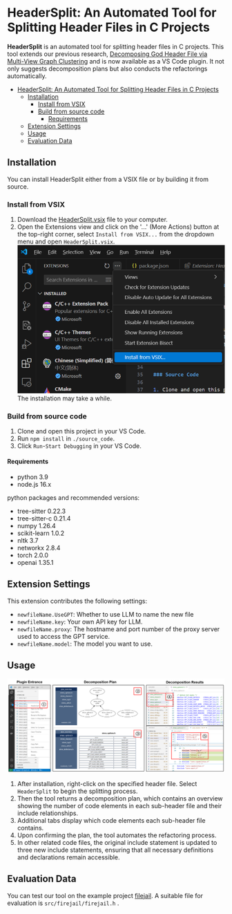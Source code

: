 # HeaderSplit: An Automated Tool for Splitting Header Files in C Projects

**HeaderSplit** is an automated tool for splitting header files in C projects. 
This tool extends our previous research,  [Decomposing God Header File via Multi-View Graph Clustering](https://arxiv.org/abs/2406.16487) and is now available as a VS Code plugin.
It not only suggests decomposition plans but also conducts the refactorings automatically. 

- [HeaderSplit: An Automated Tool for Splitting Header Files in C Projects](#headersplit-an-automated-tool-for-splitting-header-files-in-c-projects)
  - [Installation](#installation)
    - [Install from VSIX](#install-from-vsix)
    - [Build from source code](#build-from-source-code)
      - [Requirements](#requirements)
  - [Extension Settings](#extension-settings)
  - [Usage](#usage)
  - [Evaluation Data](#evaluation-data)


## Installation

You can install HeaderSplit either from a VSIX file or by building it from source.

### Install from VSIX

1. Download the [HeaderSplit.vsix](https://drive.google.com/file/d/1HNv6ltfeg0XeYS-Tfp_63h-4S0FwASWJ/view?usp=sharing) file to your computer.
2. Open the Extensions view and click on the '...' (More Actions) button at the top-right corner, select `Install from VSIX...` from the dropdown menu and open `HeaderSplit.vsix`.
 ![Step1](./source_code/intro.png)
The installation may take a while. 


### Build from source code

1. Clone and open this project in your VS Code.
2. Run `npm install` in `./source_code`.
3. Click `Run`-`Start Debugging` in your VS Code.

#### Requirements

* python 3.9
* node.js 16.x

python packages and recommended versions:
* tree-sitter               0.22.3                   
* tree-sitter-c             0.21.4 
* numpy                     1.26.4                 
* scikit-learn              1.0.2            
* nltk                      3.7
* networkx                  2.8.4
* torch                     2.0.0
* openai                    1.35.1



## Extension Settings

This extension contributes the following settings:

* `newfileName.UseGPT`: Whether to use LLM to name the new file
* `newfileName.key`: Your own API key for LLM.
* `newfileName.proxy`: The hostname and port number of the proxy server used to access the GPT service.
* `newfileName.model`: The model you want to use.
  

## Usage

![](./source_code/usage.png)

1. After installation, right-click on the specified header file. Select `HeaderSplit` to begin the splitting process. 
2. Then the tool returns a decomposition plan, which contains an overview showing the number of code elements in each sub-header file and their include relationships. 
3. Additional tabs display which code elements each sub-header file contains. 
4. Upon confirming the plan, the tool automates the refactoring process. 
5. In other related code files, the original include statement is updated to three new include statements, ensuring that all necessary definitions and declarations remain accessible.

## Evaluation Data

You can test our tool on the example project  [filejail](https://github.com/netblue30/firejail). A suitable file for evaluation is `src/firejail/firejail.h` .


